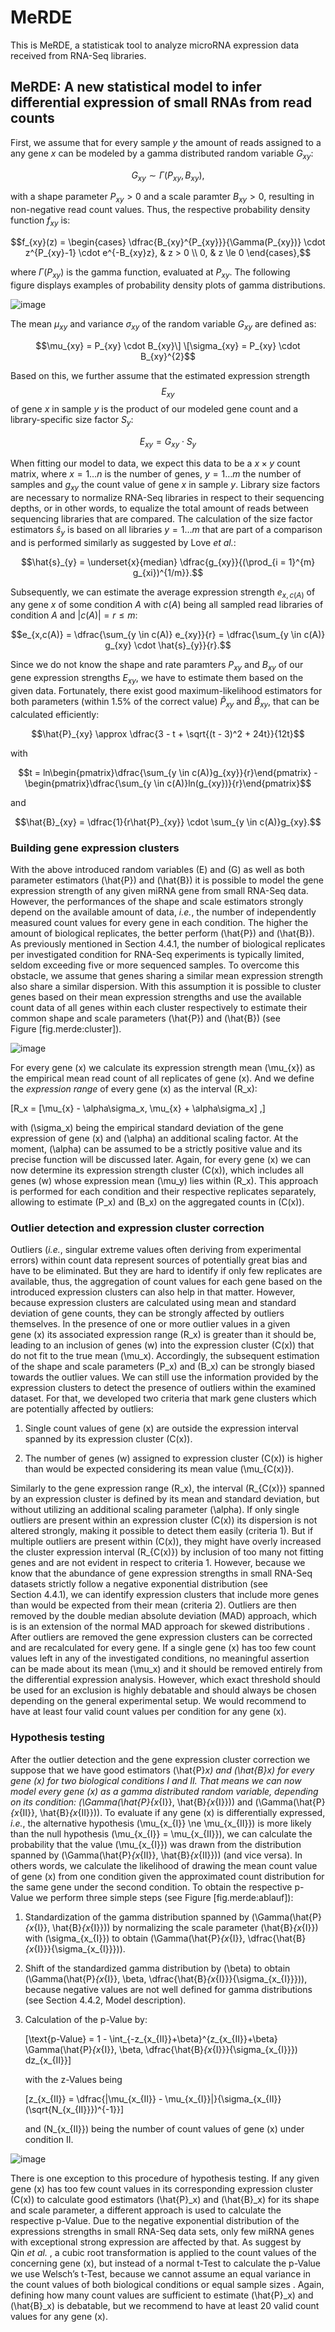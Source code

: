 # MeRDE
This is MeRDE, a statisticak tool to analyze microRNA expression data received from RNA-Seq libraries.

## MeRDE: A new statistical model to infer differential expression of small RNAs from read counts
First, we assume that for every sample *y* the amount of reads assigned to a any gene *x* can be modeled by a gamma distributed random variable $G_{xy}$:

$$G_{xy}\sim\Gamma(P_{xy}, B_{xy}),$$

with a shape parameter $P_{xy} > 0$ and a scale paramter $B_{xy} > 0$, resulting in non-negative read count values. Thus, the respective probability density function $f_{xy}$ is:

$$f_{xy}(z) = \begin{cases}
    \dfrac{B_{xy}^{P_{xy}}}{\Gamma(P_{xy})} \cdot z^{P_{xy}-1} \cdot e^{-B_{xy}z}, & z > 0 \\
    0, & z \le 0
    \end{cases},$$

where $\Gamma(P_{xy})$ is the gamma function, evaluated at $P_{xy}$. The following figure displays examples of probability density plots of gamma distributions.

![image](https://github.com/EmanuelBarth/MeRDE/blob/master/gamma_pdf.png)

The mean $\mu_{xy}$ and variance $\sigma_{xy}$ of the random variable $G_{xy}$ are defined as:

$$\mu_{xy} = P_{xy} \cdot B_{xy}\] \[\sigma_{xy} = P_{xy} \cdot B_{xy}^{2}$$

Based on this, we further assume that the estimated expression strength $$E_{xy}$$ of gene *x* in sample *y* is the product of our modeled gene count and a library-specific size factor $S_y$:

$$E_{xy} = G_{xy} \cdot S_y$$

When fitting our model to data, we expect this data to be a $x \times y$ count matrix, where $x = 1 \dots n$ is the number of genes, $y = 1 \dots m$ the number of samples and $g_{xy}$ the count value of gene $x$ in sample $y$. Library size factors are necessary to normalize RNA-Seq libraries in respect to their sequencing depths, or in other words, to equalize the total amount of reads between sequencing libraries that are compared. The calculation of the size factor estimators $\hat{s}_{y}$ is based on all libraries $y = 1 \dots m$ that are part of a comparison and is performed similarly as suggested by Love *et al.*:

$$\hat{s}_{y} = \underset{x}{median} \dfrac{g_{xy}}{(\prod_{i = 1}^{m} g_{xi})^{1/m}}.$$

Subsequently, we can estimate the average expression strength $e_{x,c(A)}$ of any gene *x* of some condition *A* with $c(A)$ being all sampled read libraries of condition *A* and $|c(A)| = r \le m$:

$$e_{x,c(A)} = \dfrac{\sum_{y \in c(A)} e_{xy}}{r} = \dfrac{\sum_{y \in c(A)} g_{xy} \cdot \hat{s}_{y}}{r}.$$

Since we do not know the shape and rate paramters $P_{xy}$ and $B_{xy}$ of our gene expression strengths $E_{xy}$, we have to estimate them based on the given data. Fortunately, there exist good maximum-likelihood estimators for both parameters (within 1.5% of the correct value) $\hat{P}_{xy}$ and $\hat{B}_{xy}$, that can be calculated efficiently:

$$\hat{P}_{xy} \approx \dfrac{3 - t + \sqrt{(t - 3)^2 + 24t}}{12t}$$

with

$$t = ln\begin{pmatrix}\dfrac{\sum_{y \in c(A)}g_{xy}}{r}\end{pmatrix} - \begin{pmatrix}\dfrac{\sum_{y \in c(A)}ln(g_{xy})}{r}\end{pmatrix}$$

and

$$\hat{B}_{xy} = \dfrac{1}{r\hat{P}_{xy}} \cdot  \sum_{y \in c(A)}g_{xy}.$$

### Building gene expression clusters

With the above introduced random variables \(E\) and \(G\) as well as both parameter estimators \(\hat{P}\) and \(\hat{B}\) it is possible to model the gene expression strength of any given miRNA gene from small RNA-Seq data. However, the performances of the shape and scale estimators strongly depend on the available amount of data, *i.e.*, the number of independently measured count values for every gene in each condition. The higher the amount of biological replicates, the better perform \(\hat{P}\) and \(\hat{B}\). As previously mentioned in Section 4.4.1, the number of biological replicates per investigated condition for RNA-Seq experiments is typically limited, seldom exceeding five or more sequenced samples. To overcome this obstacle, we assume that genes sharing a similar mean expression strength also share a similar dispersion. With this assumption it is possible to cluster genes based on their mean expression strengths and use the available count data of all genes within each cluster respectively to estimate their common shape and scale parameters \(\hat{P}\) and \(\hat{B}\) (see Figure [fig.merde:cluster]).

![image](https://github.com/EmanuelBarth/MeRDE/blob/master/clusters1.jpg)

For every gene \(x\) we calculate its expression strength mean \(\mu_{x}\) as the empirical mean read count of all replicates of gene \(x\). And we define the *expression range* of every gene \(x\) as the interval \(R_x\):

\[R_x = [\mu_{x} - \alpha\sigma_x, \mu_{x} + \alpha\sigma_x] ,\]

with \(\sigma_x\) being the empirical standard deviation of the gene expression of gene \(x\) and \(\alpha\) an additional scaling factor. At the moment, \(\alpha\) can be assumed to be a strictly positive value and its precise function will be discussed later. Again, for every gene \(x\) we can now determine its expression strength cluster \(C(x)\), which includes all genes \(w\) whose expression mean \(\mu_y\) lies within \(R_x\). This approach is performed for each condition and their respective replicates separately, allowing to estimate \(P_x\) and \(B_x\) on the aggregated counts in \(C(x)\).

### Outlier detection and expression cluster correction

Outliers (*i.e.*, singular extreme values often deriving from experimental errors) within count data represent sources of potentially great bias and have to be eliminated. But they are hard to identify if only few replicates are available, thus, the aggregation of count values for each gene based on the introduced expression clusters can also help in that matter. However, because expression clusters are calculated using mean and standard deviation of gene counts, they can be strongly affected by outliers themselves. In the presence of one or more outlier values in a given gene \(x\) its associated expression range \(R_x\) is greater than it should be, leading to an inclusion of genes \(w\) into the expression cluster \(C(x)\) that do not fit to the true mean \(\mu_x\). Accordingly, the subsequent estimation of the shape and scale parameters \(P_x\) and \(B_x\) can be strongly biased towards the outlier values. We can still use the information provided by the expression clusters to detect the presence of outliers within the examined dataset. For that, we developed two criteria that mark gene clusters which are potentially affected by outliers:

1.  Single count values of gene \(x\) are outside the expression interval spanned by its expression cluster \(C(x)\).

2.  The number of genes \(w\) assigned to expression cluster \(C(x)\) is higher than would be expected considering its mean value \(\mu_{C(x)}\).

Similarly to the gene expression range \(R_x\), the interval \(R_{C(x)}\) spanned by an expression cluster is defined by its mean and standard deviation, but without utilizing an additional scaling parameter \(\alpha\).
If only single outliers are present within an expression cluster \(C(x)\) its dispersion is not altered strongly, making it possible to detect them easily (criteria 1). But if multiple outliers are present within \(C(x)\), they might have overly increased the cluster expression interval \(R_{C(x)}\) by inclusion of too many not fitting genes and are not evident in respect to criteria 1. However, because we know that the abundance of gene expression strengths in small RNA-Seq datasets strictly follow a negative exponential distribution (see Section 4.4.1), we can identify expression clusters that include more genes than would be expected from their mean (criteria 2). Outliers are then removed by the double median absolute deviation (MAD) approach, which is is an extension of the normal MAD approach for skewed distributions . After outliers are removed the gene expression clusters can be corrected and are recalculated for every gene. If a single gene \(x\) has too few count values left in any of the investigated conditions, no meaningful assertion can be made about its mean \(\mu_x\) and it should be removed entirely from the differential expression analysis. However, which exact threshold should be used for an exclusion is highly debatable and should always be chosen depending on the general experimental setup. We would recommend to have at least four valid count values per condition for any gene \(x\).

### Hypothesis testing

After the outlier detection and the gene expression cluster correction we suppose that we have good estimators \(\hat{P}_x\) and \(\hat{B}_x\) for every gene \(x\) for two biological conditions I and II. That means we can now model every gene \(x\) as a gamma distributed random variable, depending on its condition: \(\Gamma(\hat{P}_{x_{I}}, \hat{B}_{x_{I}})\) and \(\Gamma(\hat{P}_{x_{II}}, \hat{B}_{x_{II}})\). To evaluate if any gene \(x\) is differentially expressed, *i.e.*, the alternative hypothesis \(\mu_{x_{I}} \ne \mu_{x_{II}}\) is more likely than the null hypothesis \(\mu_{x_{I}} = \mu_{x_{II}}\), we can calculate the probability that the value \(\mu_{x_{I}}\) was drawn from the distribution spanned by \(\Gamma(\hat{P}_{x_{II}}, \hat{B}_{x_{II}})\) (and vice versa). In others words, we calculate the likelihood of drawing the mean count value of gene \(x\) from one condition given the approximated count distribution for the same gene under the second condition. To obtain the respective p-Value we perform three simple steps (see Figure [fig.merde:ablauf]):

1.  Standardization of the gamma distribution spanned by \(\Gamma(\hat{P}_{x_{I}}, \hat{B}_{x_{I}})\) by normalizing the scale parameter \(\hat{B}_{x_{I}}\) with \(\sigma_{x_{I}}\) to obtain \(\Gamma(\hat{P}_{x_{I}}, \dfrac{\hat{B}_{x_{I}}}{\sigma_{x_{I}}})\).

2.  Shift of the standardized gamma distribution by \(\beta\) to obtain \(\Gamma(\hat{P}_{x_{I}}, \beta, \dfrac{\hat{B}_{x_{I}}}{\sigma_{x_{I}}})\), because negative values are not well defined for gamma distributions (see Section 4.4.2, Model description).

3.  Calculation of the p-Value by:

    \[\text{p-Value} = 1 - \int_{-z_{x_{II}}+\beta}^{z_{x_{II}}+\beta} \Gamma(\hat{P}_{x_{I}}, \beta, \dfrac{\hat{B}_{x_{I}}}{\sigma_{x_{I}}}) dz_{x_{II}}\]

    with the z-Values being

    \[z_{x_{II}} = \dfrac{|\mu_{x_{II}} - \mu_{x_{I}}|}{\sigma_{x_{II}}(\sqrt{N_{x_{II}}})^{-1}}\]

    and \(N_{x_{II}}\) being the number of count values of gene \(x\) under condition II.

![image](https://github.com/EmanuelBarth/MeRDE/blob/master/ablauf.png) 

There is one exception to this procedure of hypothesis testing. If any given gene \(x\) has too few count values in its corresponding expression cluster \(C(x)\) to calculate good estimators \(\hat{P}_x\) and \(\hat{B}_x\) for its shape and scale parameter, a different approach is used to calculate the respective p-Value. Due to the negative exponential distribution of the expressions strengths in small RNA-Seq data sets, only few miRNA genes with exceptional strong expression are affected by that. As suggest by Qin *et al.* , a cubic root transformation is applied to the count values of the concerning gene \(x\), but instead of a normal t-Test to calculate the p-Value we use Welsch’s t-Test, because we cannot assume an equal variance in the count values of both biological conditions or equal sample sizes . Again, defining how many count values are sufficient to estimate \(\hat{P}_x\) and \(\hat{B}_x\) is debatable, but we recommend to have at least 20 valid count values for any gene \(x\).
